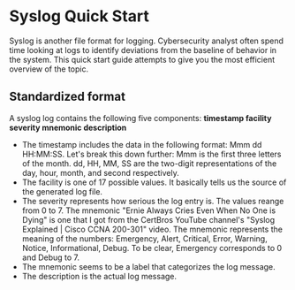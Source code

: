 <h1>Syslog Quick Start</h1>

Syslog is another file format for logging. Cybersecurity analyst often spend time looking at logs to identify deviations from the baseline of behavior in the system. This quick start guide attempts to give you the most efficient overview of the topic. 

<h2>Standardized format</h2>
A syslog log contains the following five components: <strong>timestamp facility severity mnemonic description</strong>

<ul>
  <li>The timestamp includes the data in the following format: Mmm dd HH:MM:SS. Let's break this down further: Mmm is the first 
    three letters of the month. dd, HH, MM, SS are the two-digit representations of the day, hour, month, and second respectively.</li> 
  <li>The facility is one of 17 possible values. It basically tells us the source of the generated log file.</li> 
  <li>The severity represents how serious the log entry is. The values reange from 0 to 7. The mnemonic "Ernie Always Cries Even 
    When No One is Dying" is one that I got from the CertBros YouTube channel's "Syslog Explained | Cisco CCNA 200-301" video. 
    The mnemonic represents the meaning of the numbers: Emergency, Alert, Critical, Error, Warning, Notice, Informational, Debug. To be clear, 
    Emergency corresponds to 0 and Debug to 7.</li>
  <li>The mnemonic seems to be a label that categorizes the log message.</li> 
  <li>The description is the actual log message.</li> 
</ul>
